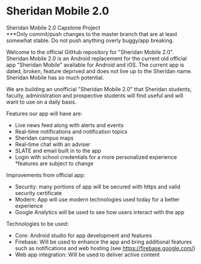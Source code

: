 # Sheridan Mobile 2.0
Sheridan Mobile 2.0 Capstone Project<br>
***Only commit/push changes to the master branch that are at least somewhat stable. Do not push anything overly buggy/app breaking.

Welcome to the official GitHub repository for "Sheridan Mobile 2.0". Sheridan Mobile 2.0 is an Android replacement for the current old official app "Sheridan Mobile"
available for Android and iOS. The current app is dated, broken, feature deprived and does not live up to the Sheridan name. Sheridan Mobile has so much potential.

We are building an unofficial "Sheridan Mobile 2.0" that Sheridan students, faculty, administration and prospective students will find useful and will want to use on a daily basis.

Features our app will have are:
- Live news feed along with alerts and events
- Real-time notifications and notification topics
- Sheridan campus maps
- Real-time chat with an adviser
- SLATE and email built in to the app
- Login with school credentials for a more personalized experience
*features are subject to change

Improvements from official app:
- Security: many portions of app will be secured with https and valid security certificate
- Modern: App will use modern technologies used today for a better experience
- Google Analytics will be used to see how users interact with the app

Technologies to be used:
- Core: Android studio for app development and features
- Firebase: Will be used to enhance the app and bring additional features such as notifications and web hosting (see https://firebase.google.com/)
- Web app integration: Will be used to deliver active content

